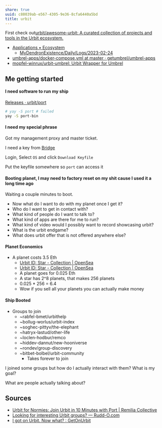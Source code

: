```yaml
---
share: true
uuid: c88039ab-e567-4305-9e36-8cfa6440a5bd
title: urbit
---
```

First check out[urbit/awesome-urbit: A curated collection of projects and tools in the Urbit ecosystem.](https://github.com/urbit/awesome-urbit)

* [Applications • Ecosystem](https://urbit.org/ecosystem?type=applications)
	* [MyDendronExistence/Daily/Logs/2023-02-24](/undefined)
* [umbrel-apps/docker-compose.yml at master · getumbrel/umbrel-apps](https://github.com/getumbrel/umbrel-apps/blob/master/urbit/docker-compose.yml)
* [mopfel-winrux/urbit-umbrel: Urbit Wrapper for Umbrel](https://github.com/mopfel-winrux/urbit-umbrel)

## Me getting started

#### I need software to run my ship

[Releases · urbit/port](https://github.com/urbit/port/releases)


``` bash
# yay -S port # failed
yay -S port-bin
```

#### I need my special phrase

Got my management proxy and master ticket.

I need a key from [Bridge](https://bridge.urbit.org/)

Login, Select `OS` and click `Download Keyfile`

Put the keyfile somewhere so `port` can access it

#### Booting planet, I may need to factory reset on my shit cause I used it a long time ago

Waiting a couple minutes to boot.

* Now what do I want to do with my planet once I get it?
* Who do I want to get in contact with?
* What kind of people do I want to talk to?
* What kind of apps are there for me to run?
* What kind of video would I possibly want to record showcasing urbit?
* What is the urbit endgame?
* What does urbit offer that is not offered anywhere else?

#### Planet Economics

* A planet costs 3.5 Eth
  * [Urbit ID: Star - Collection | OpenSea](https://opensea.io/collection/urbit-id-star-2)
  * [Urbit ID: Star - Collection | OpenSea](https://opensea.io/collection/urbit-id-star)
  * A planet goes for 0.025 Eth
  * A star has 2^8 planets, that makes 256 planets
  * 0.025 * 256 = 6.4
  * Wow if you sell all your planets you can actually make money


#### Ship Booted

* Groups to join
  * ~rabfel-bmet/urbithelp
  * ~bollug-worlus/urbit-index
  * ~soghec-pittyv/the-elephant
  * ~hatryx-lastud/other-life
  * ~loclen-hodbur/remco
  * ~hiddev-dannut/new-hooniverse
  * ~rondev/group-discovery
  * ~bitbet-bolbel/urbit-community
    * Takes forever to join

I joined some groups but how do I actually interact with them? What is my goal?

What are people actually talking about?

## Sources

* [Urbit for Normies: Join Urbit in 10 Minutes with Port | Remilia Collective](https://blog.remilia.org/urbit-with-port/)
* [Looking for interesting Urbit groups? — Rudd-O.com](https://rudd-o.com/archives/looking-for-interesting-urbit-groups)
* [I got on Urbit. Now what? : GetOnUrbit](https://old.reddit.com/r/GetOnUrbit/comments/sfnjft/i_got_on_urbit_now_what/)